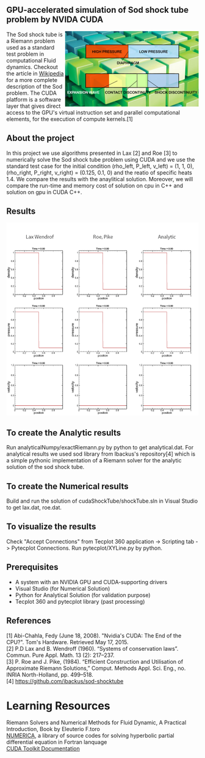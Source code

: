 ## GPU-accelerated simulation of Sod shock tube problem by NVIDA CUDA
<img align="right" width="350" src="Sod.jpg">The Sod shock tube is a Riemann problem used as a standard test problem in computational Fluid dynamics. Checkout the article in [Wikipedia](http://en.wikipedia.org/wiki/Sod_shock_tube) for a more complete description of the Sod problem. The CUDA platform is a software layer that gives direct access to the GPU's virtual instruction set and parallel computational elements, for the execution of compute kernels.[1]  

## About the project
In this project we use algorithms presented in Lax [2] and Roe [3] to numerically solve the Sod shock tube problem using CUDA and we use the standard test case for the initial condition (rho_left, P_left, v_left) = (1, 1, 0), (rho_right, P_right, v_right) = (0.125, 0.1, 0) and the reatio of specific heats 1.4.
We compare the results with the anaylitical solution. Moreover, we will compare the run-time and memory cost of solution on cpu in C++ and solution on gpu in CUDA C++.

## Results
![](results/sodUgif.gif)<br/>

## To create the Analytic results
Run analyticalNumpy/exactRiemann.py by python to get analytical.dat.
For analytical results we used sod library from Ibackus's repository[4] which is a simple pythonic implementation of a Riemann solver for the analytic solution of the sod shock tube.

## To create the Numerical results
Build and run the solution of cudaShockTube/shockTube.sln in Visual Studio to get lax.dat, roe.dat.

## To visualize the results
Check "Accept Connections" from Tecplot 360 application -> Scripting tab -> Pytecplot Connections.
Run pytecplot/XYLine.py by python.

## Prerequisites
* A system with an NVIDIA GPU and CUDA-supporting drivers
* Visual Studio (for Numerical Solution)
* Python for Analytical Solution (for validation purpose)
* Tecplot 360 and pytecplot library (past processing)

## References
[1] Abi-Chahla, Fedy (June 18, 2008). "Nvidia's CUDA: The End of the CPU?". Tom's Hardware. Retrieved May 17, 2015.<br/>
[2] P.D Lax and B. Wendroff (1960). “Systems of conservation laws”. Commun. Pure Appl. Math. 13 (2): 217–237.<br/>
[3] P. Roe and J. Pike, (1984). “Efficient Construction and Utilisation of Approximate Riemann Solutions,” Comput. Methods Appl. Sci. Eng., no. INRIA North-Holland, pp. 499–518.<br/>
[4] https://github.com/ibackus/sod-shocktube

# Learning Resources
Riemann Solvers and Numerical Methods for Fluid Dynamic, A Practical Introduction, Book by Eleuterio F.toro<br/>
[NUMERICA](https://eleuteriotoro.com/software/), a library of source codes for solving hyperbolic partial differential equation in Fortran lanquage<br/>
[CUDA Toolkit Documentation](https://docs.nvidia.com/cuda/cuda-c-programming-guide/index.html)
